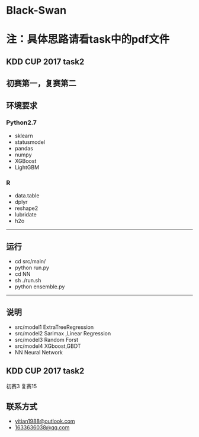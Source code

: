 # Black-Swan
# 注：具体思路请看task中的pdf文件
## KDD CUP 2017 task2
初赛第一，复赛第二
----
## 环境要求
### Python2.7
- sklearn
- statusmodel
- pandas
- numpy
- XGBoost
- LightGBM
### R
- data.table
- dplyr
- reshape2
- lubridate
- h2o
----
## 运行
- cd src/main/
- python run.py
- cd NN
- sh ./run.sh
- python ensemble.py
----
## 说明
- src/model1  ExtraTreeRegression
- src/model2  Sarimax ,Linear Regression
- src/model3  Random Forst
- src/model4  XGboost,GBDT
- NN          Neural Network

## KDD CUP 2017 task2
初赛3  复赛15

## 联系方式
- yitian1988@outlook.com
- 1633636038@qq.com
